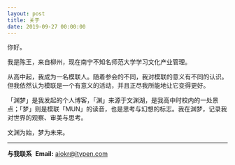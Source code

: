 ```yaml
---
layout: post
title: 关于
date: 2019-09-27 00:00:00
---
```

你好。

我是陈王，来自柳州，现在南宁不知名师范大学学习文化产业管理。

从高中起，我成为一名模联人。随着参会的不同，我对模联的意义有不同的认识。但我依然认为模联是一个有意义的活动，并且正尽我所能地让它变得更好。

「渊梦」是我发起的个人博客，「渊」来源于文渊湖，是我高中时校内的一处景点；「梦」则是模联「MUN」的读音，也是思考与幻想的标志。我在渊梦，记录我对世界的观察、审美与思考。

文渊为始，梦为未来。

---

**与我联系**
​
**Email:** aiokr@itypen.com
